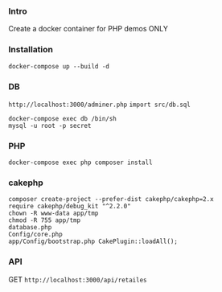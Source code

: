 ### Intro
Create a docker container for PHP demos ONLY

### Installation
`docker-compose up --build -d`

### DB

`http://localhost:3000/adminer.php` 
`import src/db.sql`

```
docker-compose exec db /bin/sh
mysql -u root -p secret
```

### PHP
```
docker-compose exec php composer install
```

### cakephp
```
composer create-project --prefer-dist cakephp/cakephp=2.x 
require cakephp/debug_kit "^2.2.0"
chown -R www-data app/tmp
chmod -R 755 app/tmp
database.php
Config/core.php
app/Config/bootstrap.php CakePlugin::loadAll();
```

### API
GET `http://localhost:3000/api/retailes`